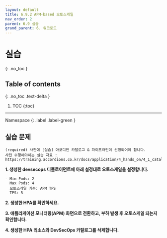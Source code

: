 ```yaml
---
layout: default
title: 6.9.2 APM-based 오토스케일
nav_order: 2
parent: 6.9 실습
grand_parent: 6. 워크로드
---
```


# 실습
{: .no_toc }

## Table of contents
{: .no_toc .text-delta }

1. TOC
{:toc}

---

<div class="code-example" markdown="1">
Namespace
{: .label .label-green }
</div>

## 실습 문제

```
(required) 사전에 [실습] 아코디언 카탈로그 & 파이프라인이 선행되어야 합니다.
사전 수행해야하는 실습 자료 : https://training.accordions.co.kr/docs/application/4_hands_on/4_1_catalog_practice/
```

**1. 생성한 devsecops 디플로이먼트에 아래 설정대로 오토스케일을 설정합니다.**

```
- Min Pods: 2
  Max Pods: 4
  오토스케일 기준: APM TPS
  TPS: 5
```

**2. 생성한 HPA를 확인하세요.**

**3. 애플리케이션 모니터링(APM) 화면으로 전환하고, 부하 발생 후 오토스케일 되는지 확인합니다.**

**4. 생성한 HPA 리소스와 DevSecOps 카탈로그를 삭제합니다.**